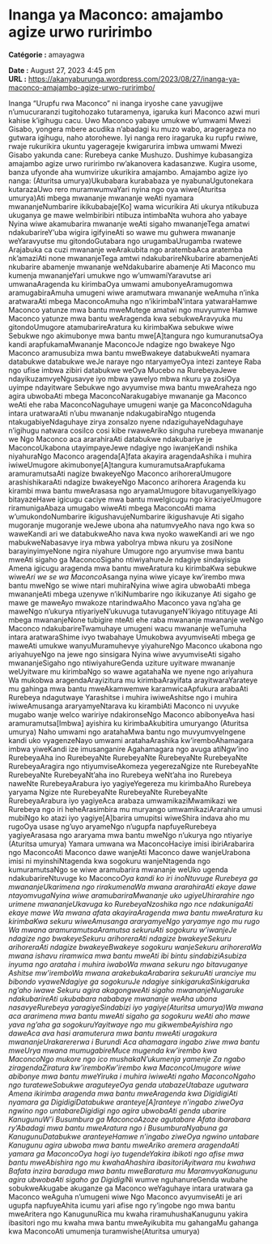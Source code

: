 # Inanga ya Maconco: amajambo agize urwo ruririmbo

**Catégorie :** amayagwa

**Date :** August 27, 2023 4:45 pm  
**URL :** https://akanyaburunga.wordpress.com/2023/08/27/inanga-ya-maconco-amajambo-agize-urwo-ruririmbo/

Inanga “Urupfu rwa Maconco” ni inanga iryoshe cane yavugijwe n’umucuraranzi tugitohozako tutaramenya, igaruka kuri Maconco azwi muri kahise k’igihugu cacu. Uwo Maconco yabaye umukwe w’umwami Mwezi Gisabo, yongera mbere acudika n’abadagi ku muzo wabo, aragerageza no gutwara igihugu, naho atorohewe. Iyi nanga rero iragaruka ku rupfu rwiwe, rwaje rukurikira ukuntu yagerageje kwigarurira imbwa umwami Mwezi Gisabo yakunda cane: Rurebeya canke Mushuzo. Dushimye kubasangiza amajambo agize urwo ruririmbo rw’akanovera kadasanzwe.
Kugira usome, banza ufyonde aha wumvirize ukurikira amajambo.
Amajambo agize iyo nanga:
(Aturitsa umurya)Ukubabara kurababaza ye nyabunaUgutonekara kutarazaUwo rero muramwumvaYari nyina ngo oya wiwe(Aturitsa umurya)Ati mbega mwananje mwananje weAti nyamara mwananjeNumbarire ikikubabaje[Ko] wama wicurikira
Ati ukurya ntikubuza ukuganya ge mawe weImbiribiri ntibuza intimbaNta wuhora aho yabaye
Nyina wiwe akamubarira mwananje weAti sigaho mwananjeTega amatwi ndakubarireY’uba wigira igifyineAti so wawe mu guhwera mwananje weYaravyutse mu gitondoGutabara ngo urugambaUrugamba rwatewe
Arajabuka ca cuzi mwananje weArakubita ngo aratembaAca aratemba nk’amaziAti none mwananjeTega amtwi ndakubarireNkubarire abamenjeAti nkubarire abamenje mwananje weNdakubarire abamenje
Ati Maconco mu kumenja mwananjeYari umukwe ngo w’umwamiYaravutse ari umwanaAragenda ku kirimbaOya umwami amubonyeAramugomwa aramugabiraAmuha umugeni wiwe aramutwara mwananje weAmuha n’inka aratwaraAti mbega MaconcoAmuha ngo n’ikirimbaN’intara yatwaraHamwe Maconco yatunze mwa bantu mweMutege amatwi ngo muvyumve
Hamwe Maconco yatunze mwa bantu weAragenda kwa sebukweAravyuka mu gitondoUmugore atamubarireAratura ku kirimbaKwa sebukwe wiwe
Sebukwe ngo akimubonye mwa bantu mwe[A]tangura ngo kumuranutsaOya kandi arapfukamaMwananje MaconcoJe ndagize ngo bwakeye
Ngo Maconco aramusubiza mwa bantu mweBwakeye databukweAti nyamara databukwe databukwe weJe naraye ngo ntaryamyeOya intezi zanteye
Raba ngo ufise imbwa zibiri databukwe weOya Mucebo na RurebeyaJewe ndayikuzamvyeNgusavye iyo mbwa yaweIyo mbwa nkuru ya zosiOya uyimpe ndayitware
Sebukwe ngo avyumvise mwa bantu mweAraheza ngo agira ubwobaAti mbega MaconcoNarakugabiye mwananje ga Maconco weAti ehe raba MaconcoNaguhaye umugeni wanje ga MaconcoNdaguha intara uratwaraAti n’ubu mwananje ndakugabiraNgo ntugenda ntakugabiyeNdaguhaye zirya zonsaIzo nyene ndaziguhayeNdaguhaye n’igihugu natwara cosiIco cosi kibe rwaweAriko singuha rurebeya mwananje we
Ngo Maconco aca ararahiraAti databukwe ndakubariye je MaconcoUkabona utayimpayeJewe ndagiye ngo iwanjeKandi nshika niyahuraNgo Maconco aragenda[A]fata akayira aragendaAshika i muhira iwiweUmugore akimubonye[A]tangura kumuramutsaArapfukama aramuramutsaAti nagize bwakeyeNgo Maconco arihoreraUmugore arashishikaraAti ndagize bwakeyeNgo Maconco arihorera
Aragenda ku kirambi mwa bantu mweArasasa ngo aryamaUmugore bitavuganyeIkiyago bitayazeHawe igicugu caciye mwa bantu mweIgicugu ngo kiraciyeUmugore riramunigaAbaza umugabo wiweAti mbega MaconcoAti mama w’umukondoNumbarire ikigushavujeNumbarire ikigushavuje
Ati sigaho mugoranje mugoranje weJewe ubona aha natumvyeAho nava ngo kwa so waweKandi ari we databukweAho nava kwa nyoko waweKandi ari we ngo mabukweNabasavye irya mbwa yaboIrya mbwa nkuru ya zosiNone barayinyimyeNone ngira niyahure
Umugore ngo aryumvise mwa bantu mweAti sigaho ga MaconcoSigaho ntiwiyahureJe ndagiye sindayisiga
Amena igicugu aragenda mwa bantu mweAratura ku kirimbaKwa sebukwe wiwe*Ari we se wa Maconco*Asanga nyina wiwe yicaye kw’irembo mwa bantu mweNgo se wiwe ntari muhiraNyina wiwe agira ubwobaAti mbega mwananjeAti mbega uzenywe n’ikiNumbarire ngo ikikuzanye
Ati sigaho ge mawe ge maweAyo mwakoze ntarindwaAho Maconco yava ng’aha ge maweNgo n’ukurya ntiyariyeN’ukuvuga tutavuganyeN’ikiyago ntituyage
Ati mbega mwananjeNone tubigire nteAti ehe raba mwananje mwananje weNgo Maconco ndakubarireTwamuhaye umugeni wacu mwananje weTumuha intara aratwaraShime ivyo twabahaye
Umukobwa avyumviseAti mbega ge maweAti umukwe wanyuMuramuhevye yiyahureNgo Maconco ukabona ngo ariyahuyeNgo na jewe ngo sinsigara
Nyina wiwe avyumviseAti sigaho mwananjeSigaho ngo ntiwiyahureGenda uziture uyitware mwananje weUyitware mu kirimbaNgo so wawe agatahaNa we nyene ngo ariyahura
Wa mukobwa aragendaArayizitura mu kirimbaArayifata arayitwaraYarateye mu gahinga mwa bantu mweAkamwemwe karamwicaApfukura arabaAti Rurebeya ndagutwaye
Yarashitse i muhira iwiweAshitse ngo i muhira iwiweAmusanga araryamyeNtarava ku kirambiAti Maconco ni uvyuke mugabo wanje weIco waririye ndakironseNgo Maconco abibonyeAva hasi aramuramutsa[Imbwa] ayishira ku kirimbaAkubitira umuryango
(Aturitsa umurya)
Naho umwami ngo aratahaMwa bantu ngo muvyumvyeIngene kandi uko vyagenzeNayo umwami aratahaArashika kw’iremboAhamagara imbwa yiweKandi ize imusanganire
Agahamagara ngo avuga atiNgw’ino RurebeyaAha ino RurebeyaNte RurebeyaNte RurebeyaNte RurebeyaNte RurebeyaAragira ngo ntiyumviseAkomeza yegerezaNgize nte RurebeyaNte RurebeyaNte RurebeyaNt’aha ino Rurebeya weNt’aha ino Rurebeya naweNte RurebeyaArabura iyo yagiyeYegereza mu kirimbaAho Rurebeya yaryama
Ngize nte RurebeyaNte RurebeyaNte RurebeyaNte RurebeyaArabura iyo yagiyeAca arabaza umwamikaziMwamikazi we Rurebeya ngo iri heheArasimbira mu muryango umwamikaziArarahira umusi mubiNgo ko atazi iyo yagiye[A]barira umupitsi wiweShira indava aho mu rugoOya usase ng’uyo aryameNgo n’ugupfa napfuyeRurebeya yagiyeArasasa ngo araryama mwa bantu mweNgo n’ukurya ngo ntiyariye
(Aturitsa umurya)
Yamara umwana wa MaconcoHaciye imisi ibiriArabarira ngo MaconcoAti Maconco dawe wanjeAti Maconco dawe wanjeUrabona imisi ni myinshiNtagenda kwa sogokuru wanjeNtagenda ngo kumuramutsaNgo se wiwe aramubarira mwananje weUko ugenda ndakubarireNtuvuge ko Maconco*Oya kandi ko iri inoNtuvuge Rurebeya ga mwananjeUkarimena ngo rirakumenaWa mwana ararahiraAti ekaye dawe ntayomvugaNyina wiwe aramubariraMwananje uko ugiyeUhirarahire ngo urimene mwananjeUkavuga ko RurebeyaNzoshika ngo nce ndakunigaAti ekaye mawe
Wa mwana afata akayiraAragenda mwa bantu mweAratura ku kirimbaKwa sekuru wiweAmusanga araryamyeNgo yaryamye ngo mu rugo
Wa mwana aramuramutsaAramutsa sekuruAti sogokuru w’iwanjeJe ndagize ngo bwakeyeSekuru arihoreraAti ndagize bwakeyeSekuru arihoreraAti ndagize bwakeyeBwakeye sogokuru wanjeSekuru arihoreraWa mwana ishavu riramwica mwa bantu mweAti ibi bintu sindabiziAsubiza inyuma ngo arataha i muhira iwaboWa mwana sekuru ngo bitavuganye
Ashitse mw’iremboWa mwana arakebukaArabarira sekuruAti uranciye mu bibondo vyaweNdagiye ga sogokuruJe ndagiye sinkigarukaSinkigaruka ng’aho iwawe
Sekuru agira akagongweAti sigaho mwananjeNugaruke ndakubarireAti ukubabara nababaye mwananje weAha ubona nasavyeRurebeya yaragiyeSindabizi iyo yagiye(Aturitsa umurya)Wa mwana aca ararimena mwa bantu mweAti sigaho ga sogokuru weAti aho mawe yava ng’aha ga sogokuruYayitwaye ngo mu gikwembeAyishira ngo daweAca ava hasi aramuterura mwa bantu mweAti uragakura mwananjeUrakarererwa i Burundi
Aca ahamagara ingabo ziwe mwa bantu mweUrya mwana mumugabireMuce mugenda kw’irembo kwa MaconcoNgo mukore ngo ico mushakaN’ukumenja yamenje
Za ngabo ziragendaZiratura kw’iremboKw’irembo kwa MaconcoUmugore wiwe abibonye mwa bantu mweYiruka i muhira iwiweAti ngaho MaconcoNgaho ngo turateweSobukwe araguteyeOya genda utabazeUtabaze ugutwara
Amena ikirimba aragenda mwa bantu mweAragenda kwa DigidigiAti nyamara ga DigidigiDatabukwe aranteye[A]ranteye n’ingabo ziweOya ngwino ngo untabareDigidigi ngo agira ubwobaAti genda ubarire KanugunuW’i Busumbura ga MaconcoAzoze agutabare
Afata ibarabara ry’Abadagi mwa bantu mweAratura ngo i BusumburaNyabuna ga KanugunuDatabukwe aranteyeHamwe n’ingabo ziweOya ngwino untabare
Kanugunu agira ubwoba mwa bantu mweAriko aremera aragendaAti yamara ga MaconcoOya hogi iyo tugendeYakira ibikoti ngo afise mwa bantu mweAbishira ngo mu kwahaAhashira ibasitoriAyitwara mu kwahwa
Bafata inzira baraduga mwa bantu mweBaratura mu MaramvyaKanugunu agira ubwobaAti sigaho ga Digidigi*Ni wumve nguhanureGenda wubahe sobukweAkugabe akuganze ga Maconco weYaguhaye intara uratwara ga Maconco weAguha n’umugeni wiwe
Ngo Maconco avyumviseAti je ari ugupfa napfuyeAhita icumu yari afise ngo ry’ingobe ngo mwa bantu mweAritera ngo KanugunuRica mu kwaha riramuhushaKanugunu yakira ibasitori ngo mu kwaha mwa bantu mweAyikubita mu gahangaMu gahanga kwa MaconcoAti umumenja turamwishe(Aturitsa umurya)
